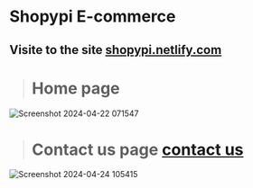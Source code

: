 # **Shopypi E-commerce**
## Visite to the site [shopypi.netlify.com](https://shopypi.netlify.com)

># Home page
![Screenshot 2024-04-22 071547](https://github.com/AbhishekSharma42/E-commerce/assets/89927608/f73416d5-0f69-42e5-98d4-8634751c542a)

># Contact us page [contact us](https://shopypi.netlify.app/contact)
![Screenshot 2024-04-24 105415](https://github.com/AbhishekSharma42/E-commerce/assets/89927608/6d9e6907-a585-40f2-ae6f-8c56ab7607f0)
